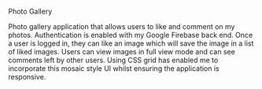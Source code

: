 Photo Gallery

Photo gallery application that allows users to like and comment on my photos. Authentication is enabled with my Google Firebase back end. Once a user is logged in, they can like an image which will save the image in a list of liked images. Users can view images in full view mode and can see comments left by other users. Using CSS grid has enabled me to incorporate this mosaic style UI whilst ensuring the application is responsive.
